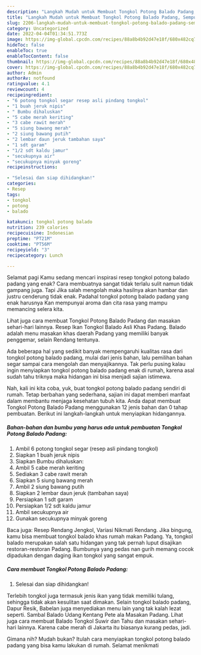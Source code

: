 ```yaml
---
description: "Langkah Mudah untuk Membuat Tongkol Potong Balado Padang, Sempurna"
title: "Langkah Mudah untuk Membuat Tongkol Potong Balado Padang, Sempurna"
slug: 2206-langkah-mudah-untuk-membuat-tongkol-potong-balado-padang-sempurna
category: Uncategorized
date: 2022-04-04T01:34:51.773Z
image: https://img-global.cpcdn.com/recipes/88a8b4b92d47e18f/680x482cq70/tongkol-potong-balado-padang-foto-resep-utama.jpg
hideToc: false
enableToc: true
enableTocContent: false
thumbnail: https://img-global.cpcdn.com/recipes/88a8b4b92d47e18f/680x482cq70/tongkol-potong-balado-padang-foto-resep-utama.jpg
cover: https://img-global.cpcdn.com/recipes/88a8b4b92d47e18f/680x482cq70/tongkol-potong-balado-padang-foto-resep-utama.jpg
author: Admin
authorAv: notfound
ratingvalue: 4.1
reviewcount: 4
recipeingredient:
- "6 potong tongkol segar resep asli pindang tongkol"
- "1 buah jeruk nipis"
- " Bumbu dihaluskan"
- "5 cabe merah keriting"
- "3 cabe rawit merah"
- "5 siung bawang merah"
- "2 siung bawang putih"
- "2 lembar daun jeruk tambahan saya"
- "1 sdt garam"
- "1/2 sdt kaldu jamur"
- "secukupnya air"
- "secukupnya minyak goreng"
recipeinstructions:

- "Selesai dan siap dihidangkan!"
categories:
- Resep
tags:
- tongkol
- potong
- balado

katakunci: tongkol potong balado 
nutrition: 239 calories
recipecuisine: Indonesian
preptime: "PT21M"
cooktime: "PT56M"
recipeyield: "3"
recipecategory: Lunch

---
```



Selamat pagi Kamu sedang mencari inspirasi resep tongkol potong balado padang yang enak? Cara membuatnya sangat tidak terlalu sulit namun tidak gampang juga. Tapi Jika salah mengolah maka hasilnya akan hambar dan justru cenderung tidak enak. Padahal tongkol potong balado padang yang enak harusnya Kan mempunyai aroma dan cita rasa yang mampu memancing selera kita.


Lihat juga cara membuat Tongkol Potong Balado Padang dan masakan sehari-hari lainnya. Resep Ikan Tongkol Balado Asli Khas Padang. Balado adalah menu masakan khas daerah Padang yang memiliki banyak penggemar, selain Rendang tentunya.

Ada beberapa hal yang sedikit banyak mempengaruhi kualitas rasa dari tongkol potong balado padang, mulai dari jenis bahan, lalu pemilihan bahan segar sampai cara mengolah dan menyajikannya. Tak perlu pusing kalau ingin menyiapkan tongkol potong balado padang enak di rumah, karena asal sudah tahu triknya maka hidangan ini bisa menjadi sajian istimewa.


Nah, kali ini kita coba, yuk, buat tongkol potong balado padang sendiri di rumah. Tetap berbahan yang sederhana, sajian ini dapat memberi manfaat dalam membantu menjaga kesehatan tubuh kita. Anda dapat membuat Tongkol Potong Balado Padang menggunakan 12 jenis bahan dan 0 tahap pembuatan. Berikut ini langkah-langkah untuk menyiapkan hidangannya.

<!--inarticleads1-->

##### Bahan-bahan dan bumbu yang harus ada untuk pembuatan Tongkol Potong Balado Padang:

1. Ambil 6 potong tongkol segar (resep asli pindang tongkol)
1. Siapkan 1 buah jeruk nipis
1. Siapkan  Bumbu dihaluskan:
1. Ambil 5 cabe merah keriting
1. Sediakan 3 cabe rawit merah
1. Siapkan 5 siung bawang merah
1. Ambil 2 siung bawang putih
1. Siapkan 2 lembar daun jeruk (tambahan saya)
1. Persiapkan 1 sdt garam
1. Persiapkan 1/2 sdt kaldu jamur
1. Ambil secukupnya air
1. Gunakan secukupnya minyak goreng


Baca juga: Resep Rendang Jengkol, Variasi Nikmati Rendang. Jika bingung, kamu bisa membuat tongkol balado khas rumah makan Padang. Ya, tongkol balado merupakan salah satu hidangan yang tak pernah luput disajikan restoran-restoran Padang. Bumbunya yang pedas nan gurih memang cocok dipadukan dengan daging ikan tongkol yang sangat empuk. 

<!--inarticleads2-->

##### Cara membuat Tongkol Potong Balado Padang:


1. Selesai dan siap dihidangkan!

Terlebih tongkol juga termasuk jenis ikan yang tidak memiliki tulang, sehingga tidak akan kesulitan saat dimakan. Selain tongkol balado padang, Dapur Resik, Babelan juga menyediakan menu lain yang tak kalah lezat seperti. Sambal Balado Udang Kentang Pete ala Masakan Padang. Lihat juga cara membuat Balado Tongkol Suwir dan Tahu dan masakan sehari-hari lainnya. Karena cabe merah di Jakarta itu biasanya kurang pedas, jadi. 

Gimana nih? Mudah bukan? Itulah cara menyiapkan tongkol potong balado padang yang bisa kamu lakukan di rumah. Selamat menikmati
